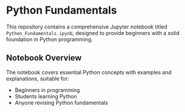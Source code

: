 # Python Fundamentals

This repository contains a comprehensive Jupyter notebook titled `Python_Fundamentals.ipynb`, designed to provide beginners with a solid foundation in Python programming.

## Notebook Overview

The notebook covers essential Python concepts with examples and explanations, suitable for:

- Beginners in programming
- Students learning Python
- Anyone revising Python fundamentals
